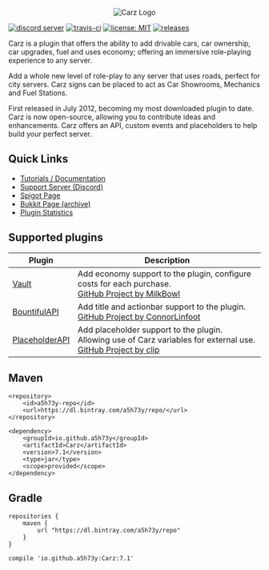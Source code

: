<p align="center"><img src="http://i.imgur.com/xPrxoVX.jpg" alt="Carz Logo"></p>

[![discord server](https://img.shields.io/discord/328154925949517824.svg)](https://discord.gg/h9d2fSd)
[![travis-ci](https://travis-ci.org/A5H73Y/Carz.svg?branch=master)](https://travis-ci.org/A5H73Y/Carz/branches)
[![license: MIT](https://img.shields.io/badge/license-MIT-lightgrey.svg)](https://tldrlegal.com/license/mit-license)
[![releases](https://img.shields.io/github/v/release/A5H73Y/Carz.svg?label=github%20release)](https://github.com/A5H73Y/Carz/releases/latest)

Carz is a plugin that offers the ability to add drivable cars, car ownership, car upgrades, fuel and uses economy; offering an immersive role-playing experience to any server.<p />
Add a whole new level of role-play to any server that uses roads, perfect for city servers. Carz signs can be placed to act as Car Showrooms, Mechanics and Fuel Stations.<p />
First released in July 2012, becoming my most downloaded plugin to date. Carz is now open-source, allowing you to contribute ideas and enhancements. Carz offers an API, custom events and placeholders to help build your perfect server.<p />

## Quick Links
- [Tutorials / Documentation](https://a5h73y.github.io/Carz/)
- [Support Server (Discord)](https://discord.gg/h9d2fSd)
- [Spigot Page](https://www.spigotmc.org/resources/carz.56255/)
- [Bukkit Page (archive)](https://dev.bukkit.org/projects/carz/)
- [Plugin Statistics](https://bstats.org/plugin/bukkit/Carz)

## Supported plugins
| Plugin        | Description  |
| ------------- | ------------- |
| [Vault](https://dev.bukkit.org/projects/vault) | Add economy support to the plugin, configure costs for each purchase. <br>[GitHub Project by MilkBowl](https://github.com/MilkBowl/Vault) |
| [BountifulAPI](https://www.spigotmc.org/resources/bountifulapi-1-8-1-9-1-10.1394/) | Add title and actionbar support to the plugin. <br>[GitHub Project by ConnorLinfoot](https://github.com/ConnorLinfoot/BountifulAPI) |
| [PlaceholderAPI](https://www.spigotmc.org/resources/placeholderapi.6245/) | Add placeholder support to the plugin. Allowing use of Carz variables for external use. <br>[GitHub Project by clip](https://github.com/PlaceholderAPI/PlaceholderAPI) |

## Maven
```
<repository>
    <id>a5h73y-repo</id>
    <url>https://dl.bintray.com/a5h73y/repo/</url>
</repository>
```

```
<dependency>
    <groupId>io.github.a5h73y</groupId>
    <artifactId>Carz</artifactId>
    <version>7.1</version>
    <type>jar</type>
    <scope>provided</scope>
</dependency>
```

## Gradle
```
repositories { 
    maven { 
        url "https://dl.bintray.com/a5h73y/repo"
    } 
}
```

```
compile 'io.github.a5h73y:Carz:7.1'
```

